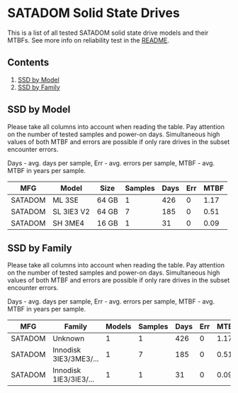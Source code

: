 SATADOM Solid State Drives
==========================

This is a list of all tested SATADOM solid state drive models and their MTBFs. See
more info on reliability test in the [README](https://github.com/bsdhw/SMART).

Contents
--------

1. [ SSD by Model  ](#ssd-by-model)
2. [ SSD by Family ](#ssd-by-family)

SSD by Model
------------

Please take all columns into account when reading the table. Pay attention on the
number of tested samples and power-on days. Simultaneous high values of both MTBF
and errors are possible if only rare drives in the subset encounter errors.

Days - avg. days per sample,
Err  - avg. errors per sample,
MTBF - avg. MTBF in years per sample.

| MFG       | Model              | Size   | Samples | Days  | Err   | MTBF |
|-----------|--------------------|--------|---------|-------|-------|------|
| SATADOM   | ML 3SE             | 64 GB  | 1       | 426   | 0     | 1.17   |
| SATADOM   | SL 3IE3 V2         | 64 GB  | 7       | 185   | 0     | 0.51   |
| SATADOM   | SH 3ME4            | 16 GB  | 1       | 31    | 0     | 0.09   |

SSD by Family
-------------

Please take all columns into account when reading the table. Pay attention on the
number of tested samples and power-on days. Simultaneous high values of both MTBF
and errors are possible if only rare drives in the subset encounter errors.

Days - avg. days per sample,
Err  - avg. errors per sample,
MTBF - avg. MTBF in years per sample.

| MFG       | Family                 | Models | Samples | Days  | Err   | MTBF |
|-----------|------------------------|--------|---------|-------|-------|------|
| SATADOM   | Unknown                | 1      | 1       | 426   | 0     | 1.17   |
| SATADOM   | Innodisk 3IE3/3ME3/... | 1      | 7       | 185   | 0     | 0.51   |
| SATADOM   | Innodisk 1IE3/3IE3/... | 1      | 1       | 31    | 0     | 0.09   |
